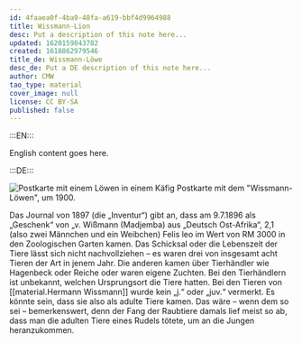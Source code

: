 ```yaml
---
id: 4faaea0f-4ba9-48fa-a619-bbf4d9964988
title: Wissmann-Lion
desc: Put a description of this note here...
updated: 1620159843782
created: 1618862979546
title_de: Wissmann-Löwe
desc_de: Put a DE description of this note here...
author: CMW
tao_type: material
cover_image: null
license: CC BY-SA
published: false
---
```


:::EN:::

English content goes here.

:::DE:::

![Postkarte mit einem Löwen in einem Käfig](/images/cmw/Wissmann-lion.jpg)
Postkarte mit dem "Wissmann-Löwen", um 1900.

Das Journal von 1897 (die „Inventur“) gibt an, dass am 9.7.1896 als „Geschenk“ von „v. Wißmann (Madjemba) aus „Deutsch Ost-Afrika“, 2,1 (also zwei Männchen und ein Weibchen) Felis leo im Wert von RM 3000 in den Zoologischen Garten kamen. Das Schicksal oder die Lebenszeit der Tiere lässt sich  nicht nachvollziehen – es waren drei von insgesamt acht Tieren der Art in jenem Jahr. Die anderen kamen über Tierhändler wie Hagenbeck oder Reiche oder waren eigene Zuchten. Bei den Tierhändlern ist unbekannt, welchen Ursprungsort die Tiere hatten. Bei den Tieren von [[material.Hermann Wissmann]] wurde kein „j.“ oder „juv.“ vermerkt. Es könnte sein, dass sie also als adulte Tiere kamen. Das wäre – wenn dem so sei – bemerkenswert, denn der Fang der Raubtiere damals lief meist so ab, dass man die adulten Tiere eines Rudels tötete, um an die Jungen heranzukommen.
